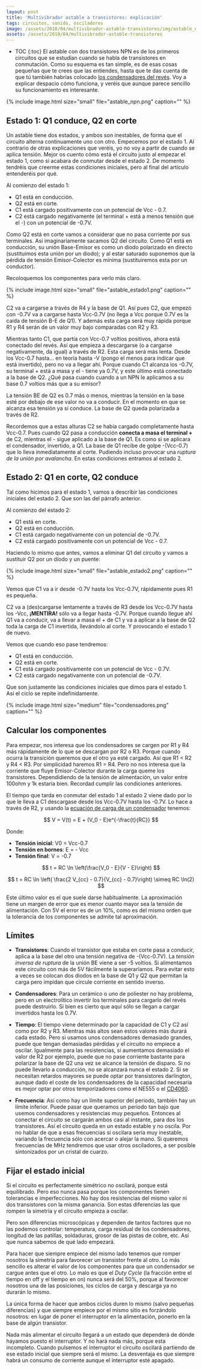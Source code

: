 ```yaml
---
layout: post
title: 'Multivibrador astable a transistores: explicación'
tags: circuitos, sonido, osciladores
image: /assets/2010/04/multivibrador-astable-transistores/img/astable_npn.png
assets: /assets/2010/04/multivibrador-astable-transistores
---
```


* TOC
{:toc}
El astable con dos transistores NPN es de los primeros circuitos que se estudian cuando se habla de transistores en conmutación. Como su esquema es tan simple, es de esas cosas pequeñas que te crees que las entiendes, hasta que te das cuenta de que tú también habrías colocado [los condensadores del revés](http://www.electro-tech-online.com/electronic-projects-design-ideas-reviews/103591-transistor-astable-multivibrator-problem.html). Voy a explicar despacio cómo funciona, y veréis que aunque parece sencillo su funcionamiento es interesante.

{% include image.html size="small" file="astable_npn.png" caption="" %}

<!--more-->

## Estado 1: Q1 conduce, Q2 en corte

Un astable tiene dos estados, y ambos son inestables, de forma que el circuito alterna continuamente uno con otro. Empecemos por el estado 1. Al contrario de otras explicaciones que veréis, yo no voy a partir de cuando se aplica tensión. Mejor os cuento cómo está el circuito justo al empezar el estado 1, como si acabara de conmutar desde el estado 2. De momento tendréis que creerme estas condiciones iniciales, pero al final del artículo entenderéis por qué.

Al comienzo del estado 1:

- Q1 está en conducción.
- Q2 está en corte.
- C1 está cargado positivamente con un potencial de Vcc - 0.7.
- C2 está cargado negativamente (el terminal + está a menos tensión que el -) con un potencial de -0.7V.

Como Q2 está en corte vamos a considerar que no pasa corriente por sus terminales. Así imaginariamente sacamos Q2 del circuito. Como Q1 está en conducción, su unión Base-Emisor es como un diodo polarizado en directo (sustituimos esta unión por un diodo); y al estar saturado suponemos que la pérdida de tensión Emisor-Colector es mínima (sustituiremos esta por un conductor).

Recoloquemos los componentes para verlo más claro.

{% include image.html size="small" file="astable_estado1.png" caption="" %}

C2 va a cargarse a través de R4 y la base de Q1. Así pues C2, que empezó con -0.7V va a cargarse hasta Vcc-0.7V (no llega a Vcc porque 0.7V es la caída de tensión B-E de Q1). Y además esta carga será muy rápida porque R1 y R4 serán de un valor muy bajo comparadas con R2 y R3.

Mientras tanto C1, que partía con Vcc-0.7 voltios positivos, ahora está conectado del revés. Así que empieza a descargarse (o a cargarse negativamente, da igual) a través de R2. Esta carga será más lenta. Desde los Vcc-0.7 hasta... en teoría hasta -V (pongo el menos para indicar que está invertido), pero no va a llegar ahí. Porque cuando C1 alcanza los -0.7V, su terminal + está a masa y el - tiene ya 0.7V, y este último está conectado a la base de Q2. ¿Qué pasa cuando cuando a un NPN le aplicamos a su base 0.7 voltios más que a su emisor?

La tensión BE de Q2 es 0.7 más o menos, mientras la tensión en la base esté por debajo de ese valor no va a conducir. En el momento en que se alcanza esa tensión ya sí conduce. La base de Q2 queda polarizada a través de R2.

Recordemos que a estas alturas C2 se había cargado completamente hasta Vcc-0.7. Pues cuando Q2 pasa a conducción **conecta a masa el terminal +** de C2, mientras el - sigue aplicado a la base de Q1. Es como si se aplicara el condensador, invertido, a Q1. La base de Q1 recibe de golpe -(Vcc-0.7) que lo lleva inmediatamente al corte. Pudiendo incluso provocar una *ruptura de la unión por avalancha*. En estas condiciones entramos al estado 2.

## Estado 2: Q1 en corte, Q2 conduce

Tal como hicimos para el estado 1, vamos a describir las condiciones iniciales del estado 2. Que son las del párrafo anterior.

Al comienzo del estado 2:

- Q1 está en corte.
- Q2 está en conducción.
- C1 está cargado negativamente con un potencial de -0.7V.
- C2 está cargado positivamente con un potencial de Vcc - 0.7.

Haciendo lo mismo que antes, vamos a eliminar Q1 del circuito y vamos a sustituir Q2 por un diodo y un puente:

{% include image.html size="small" file="astable_estado2.png" caption="" %}

Vemos que C1 va a ir desde -0.7V hasta los Vcc-0.7V, rápidamente pues R1 es pequeña.

C2 va a (des)cargarse lentamente a través de R3 desde los Vcc-0.7V hasta los -Vcc, **¡MENTIRA!** sólo va a llegar hasta -0.7V. Porque cuando llegue ahí Q1 va a conducir, va a llevar a masa el + de C1 y va a aplicar a la base de Q2 toda la carga de C1 invertida, llevándolo al corte. Y provocando el estado 1 de nuevo.

Vemos que cuando eso pase tendremos:

- Q1 está en conducción.
- Q2 está en corte.
- C1 está cargado positivamente con un potencial de Vcc - 0.7V.
- C2 está cargado negativamente con un potencial de -0.7V.

Que son justamente las condiciones iniciales que dimos para el estado 1. Así el ciclo se repite indefinidamente.

{% include image.html size="medium" file="condensadores.png" caption="" %}

## Calcular los componentes

Para empezar, nos interesa que los condensadores se cargen por R1 y R4 más rápidamente de lo que se descargan por R2 o R3. Porque cuando ocurra la transición queremos que el otro ya esté cargado. Así que R1 &lt; R2 y R4 &lt; R3. Por simplicidad haremos R1 = R4. Pero no nos interesa que la corriente que fluye Emisor-Colector durante la carga queme los transistores. Dependidiendo de la tensión de alimentación, un valor entre 100ohm y 1k estaría bien. Recordad cumplir las condiciones anteriores.

El tiempo que tarda en conmutar del estado 1 al estado 2 viene dado por lo que le lleva a C1 descargase desde los Vcc-0.7V hasta los -0.7V. Lo hace a través de R2, y usando la [ecuación de carga de un condensador](http://www.electronicafacil.net/tutoriales/Carga-descarga-condensador.html) tenemos:

$$
V = V(t) = E + (V_0 - E)e^{-\frac{t}{RC}}
$$

Donde:

- **Tensión inicial**: V0 = Vcc-0.7
- **Tensión en bornes**: E = - Vcc
- **Tensión final**: V = -0.7

$$
t = RC \ln \left(\frac{V_0 - E}{V - E}\right)
$$

$$
t = RC \ln \left( \frac{2 V_{cc} - 0.7}{V_{cc} - 0.7}\right) \simeq RC \ln(2)
$$

Este último valor es el que suele darse habitualmente. La aproximación tiene un margen de error que es menor cuanto mayor sea la tensión de alimentación. Con 5V el error es de un 10%, como es del mismo orden que la tolerancia de los componentes se admite tal aproximación.

## Límites

- **Transistores**: Cuando el transistor que estaba en corte pasa a conducir, aplica a la base del otro una tensión negativa de -(Vcc-0.7V). La *tensión inversa de ruptura* de la unión BE viene a ser -5 voltios. Si alimentamos este circuito con más de 5V fácilmente la superaríamos. Para evitar esto a veces se colocan dos diodos en la base de Q1 y Q2 que permitan la carga pero impidan que circule corriente en sentido inverso.

- **Condensadores**: Para un cerámico o uno de poliester no hay problema, pero en un electrolítico invertir los terminales para cargarlo del revés puede destruirlo. Si bien es cierto que aquí sólo se llegan a cargar invertidos hasta los 0.7V.

- **Tiempo**: El tiempo viene determinado por la capacidad de C1 y C2 así como por R2 y R3. Mientras más altos sean estos valores más durará cada estado. Pero si usamos unos condensadores demasiado grandes, puede que tengan demasiadas pérdidas y el circuito no empiece a oscilar. Igualmente para las resistencias, si aumentamos demasiado el valor de R2 por ejemplo, puede que no pase corriente bastante para polarizar la base de Q2 una vez se alcance la tensión de disparo. Si no puede llevarlo a conducción, no se alcanzará nunca el estado 2. Si se necesitan retardos mayores se puede optar por transistores darlington, aunque dado el coste de los condensadores de la capacidad necesaria es mejor optar por otros temporizadores como el NE555 o el [CD4060](http://www.google.com/search?q=cd4060+timer).

- **Frecuencia**: Así como hay un límite superior del periodo, también hay un límite inferior. Puede pasar que queramos un periodo tan bajo que usemos condensadores y resistencias muy pequeños. Entonces al conectar el circuito se cargarán ambos casi al instante, para dos los transistores. Así el circuito queda en un estado estable y no oscila. Por no hablar de que a esas frecuencias si oscilara sería muy inestable, variando la frecuencia sólo con acercar o alejar la mano. Si queremos frecuencias de MHz tendremos que usar otros osciladores, a ser posible sintonizados por un cristal de cuarzo.

## Fijar el estado inicial

Si el circuito es perfectamente simétrico no oscilará, porque está equilibrado. Pero eso nunca pasa porque los componentes tienen tolerancias e imperfecciones. No hay dos resistencias del mismo valor ni dos transistores con la misma ganancia. Son estas diferencias las que rompen la simetría y el circuito empieza a oscilar.

Pero son diferencias microscópicas y dependen de tantos factores que no las podemos controlar: temperatura, carga residual de los condensadores, longitud de las patillas, soldaduras, grosor de las pistas de cobre, etc. Así que nunca sabemos de qué lado empezará.

Para hacer que siempre empiece del mismo lado tenemos que romper nosotros la simetría para favorecer un transistor frente al otro. Lo más sencillo es alterar el valor de los componentes para que un condensador se cargue antes que el otro. Lo malo es que el *Duty Cycle* (la fracción entre el tiempo en off y el tiempo en on) nunca será del 50%, porque al favorecer nosotros una de las posiciones, los ciclos de carga y descarga ya no durarán lo mismo.

La única forma de hacer que ambos ciclos duren lo mismo (salvo pequeñas diferencias) y que siempre empiece por el mismo sitio es forzándolo nosotros: en lugar de poner el interruptor en la alimentación, ponerlo en la base de algún transistor.

Nada más alimentar el circuito llegará a un estado que dependerá de dónde hayamos puesto el interruptor. Y no hará nada más, porque esta incompleto. Cuando pulsemos el interruptor el circuito oscilará partiendo de ese estado inicial que siempre será el mismo. La desventaja es que siempre habrá un consumo de corriente aunque el interruptor esté apagado.

